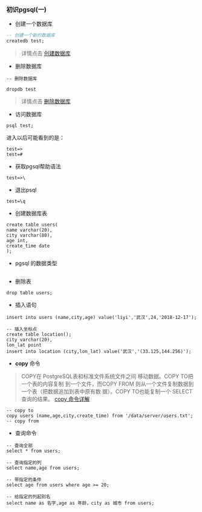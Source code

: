 ### 初识pgsql(一)

- 创建一个数据库

```sql
-- 创建一个新的数据库
createdb test;
```
> 详情点击 [创建数据库](http://www.postgres.cn/docs/10/app-createdb.html)

- 删除数据库
```postgresql
-- 删除数据库

dropdb test
```
> 详情点击 [删除数据库](http://www.postgres.cn/docs/10/app-dropdb.html)

- 访问数据库
```postgresql
psql test;
```
进入以后可能看到的是：
```postgresql
test=>
test=#
```

- 获取pgsql帮助语法
```postgresql
test=>\
```

- 退出psql
```postgresql
test=\q
```
- 创建数据库表
```postgresql
create table users(
name varchar(20),
city varchar(80),
age int,
create_time date
);
```
- pgsql 的数据类型
```postgresql

```

- 删除表
```postgresql
drop table users;
```

- 插入语句
```postgresql
insert into users (name,city,age) value('liyi','武汉',24,'2018-12-17');

-- 插入坐标点
create table location();
city varchar(20),
lon_lat point
insert into location (city,lon_lat) value('武汉','(33.125,144.256)');
```

- **copy** 命令
> COPY在 PostgreSQL表和标准文件系统文件之间 移动数据。COPY TO把一个表的内容复制 到一个文件，而COPY FROM 则从一个文件复制数据到一个表（把数据追加到表中原有数 据）。COPY TO也能复制一个 SELECT查询的结果。
[copy 命令详解](http://www.postgres.cn/docs/10/sql-copy.html)
```postgresql
-- copy to
copy users (name,age,city,create_time) from '/data/server/users.txt';
-- copy from

```

- 查询命令
```postgresql
-- 查询全部
select * from users;

-- 查询指定的列
select name,age from users;

-- 带指定的条件
select age from users where age >= 20;

-- 给指定的列起别名
select name as 名字,age as 年龄，city as 城市 from users;
```
